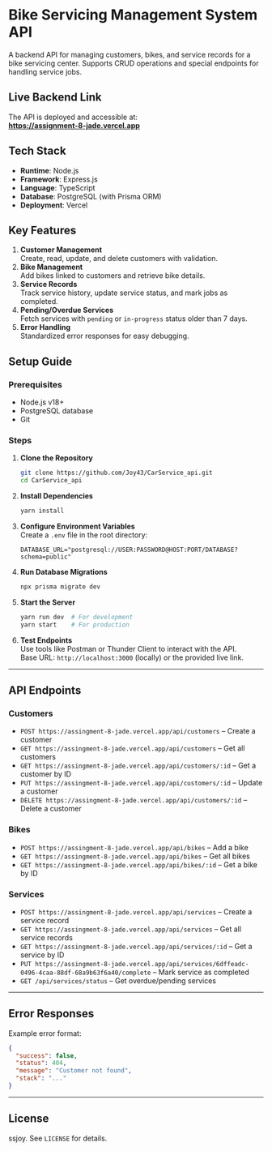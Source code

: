 # Bike Servicing Management System API

A backend API for managing customers, bikes, and service records for a bike servicing center. Supports CRUD operations and special endpoints for handling service jobs.

## Live Backend Link

The API is deployed and accessible at:  
**https://assignment-8-jade.vercel.app**

## Tech Stack

- **Runtime**: Node.js
- **Framework**: Express.js
- **Language**: TypeScript
- **Database**: PostgreSQL (with Prisma ORM)
- **Deployment**: Vercel

## Key Features

1. **Customer Management**  
   Create, read, update, and delete customers with validation.
2. **Bike Management**  
   Add bikes linked to customers and retrieve bike details.
3. **Service Records**  
   Track service history, update service status, and mark jobs as completed.
4. **Pending/Overdue Services**  
   Fetch services with `pending` or `in-progress` status older than 7 days.
5. **Error Handling**  
   Standardized error responses for easy debugging.

## Setup Guide

### Prerequisites

- Node.js v18+
- PostgreSQL database
- Git

### Steps

1. **Clone the Repository**
   ```bash
   git clone https://github.com/Joy43/CarService_api.git
   cd CarService_api

2. **Install Dependencies**
   ```bash
   yarn install
   ```

3. **Configure Environment Variables**  
   Create a `.env` file in the root directory:
   ```env
   DATABASE_URL="postgresql://USER:PASSWORD@HOST:PORT/DATABASE?schema=public"
   ```

4. **Run Database Migrations**
   ```bash
   npx prisma migrate dev
   ```

5. **Start the Server**
   ```bash
   yarn run dev  # For development
   yarn start    # For production
   ```

6. **Test Endpoints**  
   Use tools like Postman or Thunder Client to interact with the API.  
   Base URL: `http://localhost:3000` (locally) or the provided live link.

---

## API Endpoints

### Customers
- `POST https://assingment-8-jade.vercel.app/api/customers` – Create a customer
- `GET https://assingment-8-jade.vercel.app/api/customers` – Get all customers
- `GET https://assingment-8-jade.vercel.app/api/customers/:id` – Get a customer by ID
- `PUT https://assingment-8-jade.vercel.app/api/customers/:id` – Update a customer
- `DELETE https://assingment-8-jade.vercel.app/api/customers/:id` – Delete a customer

### Bikes
- `POST https://assingment-8-jade.vercel.app/api/bikes` – Add a bike
- `GET https://assingment-8-jade.vercel.app/api/bikes` – Get all bikes
- `GET https://assingment-8-jade.vercel.app/api/bikes/:id` – Get a bike by ID

### Services
- `POST https://assingment-8-jade.vercel.app/api/services` – Create a service record
- `GET https://assingment-8-jade.vercel.app/api/services` – Get all service records
- `GET https://assingment-8-jade.vercel.app/api/services/:id` – Get a service by ID
- `PUT https://assingment-8-jade.vercel.app/api/services/6dffeadc-0496-4caa-88df-68a9b63f6a40/complete` – Mark service as completed
- `GET /api/services/status` – Get overdue/pending services

---

## Error Responses

Example error format:
```json
{
  "success": false,
  "status": 404,
  "message": "Customer not found",
  "stack": "..."
}
```

---

## License

ssjoy. See `LICENSE` for details.